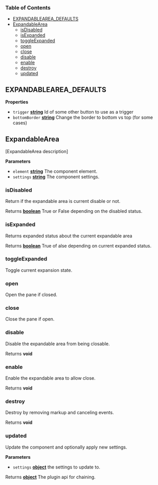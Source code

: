 <!-- Generated by documentation.js. Update this documentation by updating the source code. -->

### Table of Contents

-   [EXPANDABLEAREA_DEFAULTS][1]
-   [ExpandableArea][2]
    -   [isDisabled][3]
    -   [isExpanded][4]
    -   [toggleExpanded][5]
    -   [open][6]
    -   [close][7]
    -   [disable][8]
    -   [enable][9]
    -   [destroy][10]
    -   [updated][11]

## EXPANDABLEAREA_DEFAULTS

**Properties**

-   `trigger` **[string][12]** Id of some other button to use as a trigger
-   `bottomBorder` **[string][12]** Change the border to bottom vs top (for some cases)

## ExpandableArea

[ExpandableArea description]

**Parameters**

-   `element` **[string][12]** The component element.
-   `settings` **[string][12]** The component settings.

### isDisabled

Return if the expandable area is current disable or not.

Returns **[boolean][13]** True or False depending on the disabled status.

### isExpanded

Returns expanded status about the current expandable area

Returns **[boolean][13]** True of alse depending on current expanded status.

### toggleExpanded

Toggle current expansion state.

### open

Open the pane if closed.

### close

Close the pane if open.

### disable

Disable the expandable area from being closable.

Returns **void** 

### enable

Enable the expandable area to allow close.

Returns **void** 

### destroy

Destroy by removing markup and canceling events.

Returns **void** 

### updated

Update the component and optionally apply new settings.

**Parameters**

-   `settings` **[object][14]** the settings to update to.

Returns **[object][14]** The plugin api for chaining.

[1]: #expandablearea_defaults

[2]: #expandablearea

[3]: #isdisabled

[4]: #isexpanded

[5]: #toggleexpanded

[6]: #open

[7]: #close

[8]: #disable

[9]: #enable

[10]: #destroy

[11]: #updated

[12]: https://developer.mozilla.org/docs/Web/JavaScript/Reference/Global_Objects/String

[13]: https://developer.mozilla.org/docs/Web/JavaScript/Reference/Global_Objects/Boolean

[14]: https://developer.mozilla.org/docs/Web/JavaScript/Reference/Global_Objects/Object
